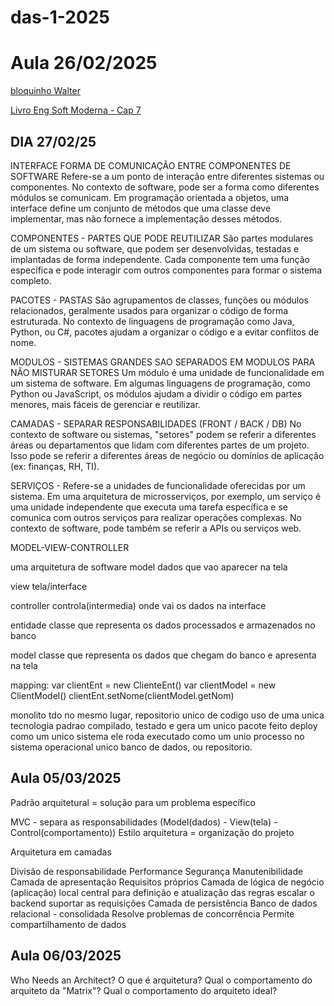 # das-1-2025

# Aula 26/02/2025

[bloquinho Walter](https://bloquinho.app/waltercoan)

[Livro Eng Soft Moderna - Cap 7](https://engsoftmoderna.info/cap7.html)

## DIA 27/02/25
INTERFACE FORMA DE COMUNICAÇÃO ENTRE COMPONENTES DE SOFTWARE 
Refere-se a um ponto de interação entre diferentes sistemas ou componentes. 
No contexto de software, pode ser a forma como diferentes módulos se comunicam. 
Em programação orientada a objetos, uma interface define um conjunto de métodos 
que uma classe deve implementar, mas não fornece a implementação desses métodos.

COMPONENTES - PARTES QUE PODE REUTILIZAR
São partes modulares de um sistema ou software, que podem ser desenvolvidas, 
testadas e implantadas de forma independente. Cada componente tem uma função 
específica e pode interagir com outros componentes para formar o sistema completo.

PACOTES - PASTAS
São agrupamentos de classes, funções ou módulos relacionados, geralmente usados 
para organizar o código de forma estruturada. No contexto de linguagens de 
programação como Java, Python, ou C#, pacotes ajudam a organizar o código e a 
evitar conflitos de nome.

MODULOS - SISTEMAS GRANDES SAO SEPARADOS EM MODULOS PARA NÃO MISTURAR SETORES
Um módulo é uma unidade de funcionalidade em um sistema de software. Em algumas 
linguagens de programação, como Python ou JavaScript, os módulos ajudam a dividir 
o código em partes menores, mais fáceis de gerenciar e reutilizar.

CAMADAS - SEPARAR RESPONSABILIDADES (FRONT / BACK / DB)
No contexto de software ou sistemas, "setores" podem se referir a diferentes áreas 
ou departamentos que lidam com diferentes partes de um projeto. Isso pode se referir 
a diferentes áreas de negócio ou domínios de aplicação (ex: finanças, RH, TI).

SERVIÇOS -
Refere-se a unidades de funcionalidade oferecidas por um sistema. Em uma arquitetura 
de microsserviços, por exemplo, um serviço é uma unidade independente que executa uma 
tarefa específica e se comunica com outros serviços para realizar operações complexas. 
No contexto de software, pode também se referir a APIs ou serviços web.


MODEL-VIEW-CONTROLLER 

uma arquitetura de software 
model
  dados que vao aparecer na tela

view 
  tela/interface 

controller
  controla(intermedia) onde vai os dados na interface

entidade classe que representa os dados processados e armazenados no banco

model classe que representa os dados que chegam do banco e apresenta na tela

mapping:
var clientEnt = new ClienteEnt()
var clientModel = new ClientModel()
clientEnt.setNome(clientModel.getNom)


monolito
  tdo no mesmo lugar, repositorio unico de codigo
  uso de uma unica tecnologia padrao
  compilado, testado e gera um unico pacote
  feito deploy como um unico sistema
  ele roda executado como um unio processo no sistema operacional
  unico banco de dados, ou repositorio.


## Aula 05/03/2025
Padrão arquitetural = solução para um problema específico

MVC - separa as responsabilidades (Model(dados) - View(tela) - Control(comportamento))
Estilo arquitetura = organização do projeto

Arquitetura em camadas

Divisão de responsabilidade
Performance
Segurança
Manutenibilidade
Camada de apresentação
Requisitos próprios
Camada de lógica de negócio (aplicação)
local central para definição e atualização das regras
escalar o backend suportar as requisições
Camada de persistência
Banco de dados relacional - consolidada
Resolve problemas de concorrência
Permite compartilhamento de dados

## Aula 06/03/2025

Who Needs an Architect?
O que é arquitetura?
Qual o comportamento do arquiteto da "Matrix"?
Qual o comportamento do arquiteto ideal?
